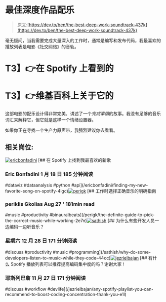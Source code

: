 # 最佳深度作品配乐

> 原文:[https://dev.to/ben/the-best-deep-work-soundtrack-437k](https://dev.to/ben/the-best-deep-work-soundtrack-437k)

毫无疑问，当我需要完成大量深入的工作时，通常是编写和发布代码，我最喜欢的播放列表是电影《社交网络》的音轨。

# **T3】👉在 Spotify 上看到的**

# **T3】👉维基百科上关于它的**

这部电影的配乐设计得非常完美，讲述了一个*完成事情*的故事。我没有足够的音乐词汇来解释它，但它就是这样一个情绪设置器。

如果你正在寻找一个生产力原声带，我强烈建议你去看看。

## [](#related-posts)相关岗位:

[![ericbonfadini](../Images/c7e4ba2375d5bfb2e998734490030e70.png)](/ericbonfadini) [## 在 Spotify 上找到我最喜欢的新歌

### Eric Bonfadini 1 月 18 日 185 分钟阅读

#dataviz #dataanalysis #python #api](/ericbonfadini/finding-my-new-favorite-song-on-spotify-4lgc)[![perigk](../Images/7e14d6fbffcc2dad01c9bcf73aed572b.png)](/perigk) [## 工作时选择正确音乐的明确指南

### periklis Gkolias Aug 27 ' 181min read

#music #productivity #binauralbeats](/perigk/the-definite-guide-to-pick-the-correct-music-while-working-2e7n)[![sathish](../Images/f0703d1f60a72a53220c5f92aa6b5372.png)](/sathish) [## 为什么有些开发人员一边编码一边听音乐？

### 星期六 12 月 28 日 171 分钟阅读

#discuss #productivity #music #programming](/sathish/why-do-some-developers-listen-to-music-while-they-code-44oc)[![jezrielbajan](../Images/10d06a82ba417cd0b6464860b3a6adad.png)](/jezrielbajan) [## 有什么 Spotify 播放列表可以推荐提高编码集中度的吗？谢谢大家！

### 耶斯列巴詹 11 月 27 日 171 分钟阅读

#discuss #workflow #devlife](/jezrielbajan/any-spotify-playlist-you-can-recommend-to-boost-coding-concentration-thank-you-e1l)